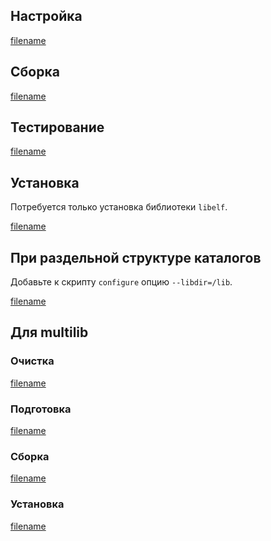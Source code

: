 <pkg :name="'elfutils'" instsize showsbu2></pkg>

## Настройка

[filename](../packages/core/elfutils/configure ':include')

## Сборка

[filename](../packages/core/elfutils/build ':include')

## Тестирование

[filename](../packages/core/elfutils/test ':include')

## Установка

Потребуется только установка библиотеки `libelf`.

[filename](../packages/core/elfutils/install ':include')

## При раздельной структуре каталогов

Добавьте к скрипту `configure` опцию `--libdir=/lib`.

[filename](../packages/core/elfutils/cldirs ':include')

## Для multilib

### Очистка

[filename](../packages/core/elfutils/multi_prepare ':include')

### Подготовка

[filename](../packages/core/elfutils/multi_configure ':include')

### Сборка

[filename](../packages/core/elfutils/multi_build ':include')

### Установка

[filename](../packages/core/elfutils/multi_install ':include')

<script>
	new Vue({ el: '#main' })
</script>
